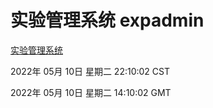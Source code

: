 # 实验管理系统 expadmin
[实验管理系统](http://59.174.24.229:56808/expadmin-782313d2-e1b1-4ea7-932e-3a55e6a1a4d0/)

2022年 05月 10日 星期二 22:10:02 CST

2022年 05月 10日 星期二 14:10:02 GMT
